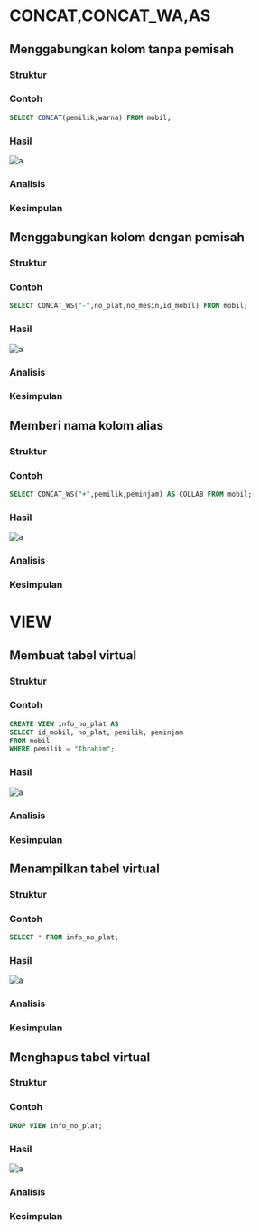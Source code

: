 # CONCAT,CONCAT_WA,AS
## Menggabungkan kolom tanpa pemisah
### Struktur 
### Contoh
```sql
SELECT CONCAT(pemilik,warna) FROM mobil;
```
### Hasil
![a](Asett/Concat1.png)
### Analisis
### Kesimpulan
## Menggabungkan kolom dengan pemisah
### Struktur 
### Contoh
```sql
SELECT CONCAT_WS("-",no_plat,no_mesin,id_mobil) FROM mobil;

```
### Hasil
![a](Asett/Concat2.png)
### Analisis
### Kesimpulan
## Memberi nama kolom alias
### Struktur 
### Contoh
```sql
SELECT CONCAT_WS("+",pemilik,peminjam) AS COLLAB FROM mobil;
```
### Hasil
![a](Asett/Concat3.png)
### Analisis
### Kesimpulan
# VIEW
## Membuat tabel virtual
### Struktur 
### Contoh
```sql
CREATE VIEW info_no_plat AS
SELECT id_mobil, no_plat, pemilik, peminjam
FROM mobil
WHERE pemilik = "Ibrahim";
```
### Hasil
![a](Asett/View1.png)
### Analisis
### Kesimpulan
## Menampilkan tabel virtual
### Struktur 
### Contoh
```sql
SELECT * FROM info_no_plat;
```
### Hasil
![a](Asett/View2.png)
### Analisis
### Kesimpulan
## Menghapus tabel virtual
### Struktur 
### Contoh
```sql
DROP VIEW info_no_plat;
```
### Hasil
![a](Asett/View3.png)
### Analisis
### Kesimpulan